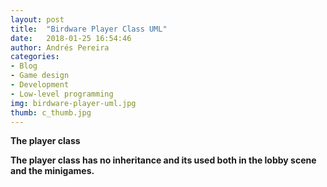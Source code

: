 ```yaml
---
layout: post
title:  "Birdware Player Class UML"
date:   2018-01-25 16:54:46
author: Andrés Pereira
categories: 
- Blog
- Game design
- Development
- Low-level programming
img: birdware-player-uml.jpg
thumb: c_thumb.jpg
---
```


<b>The player class<b/>

The player class has no inheritance and its used both in the lobby scene and the minigames.
